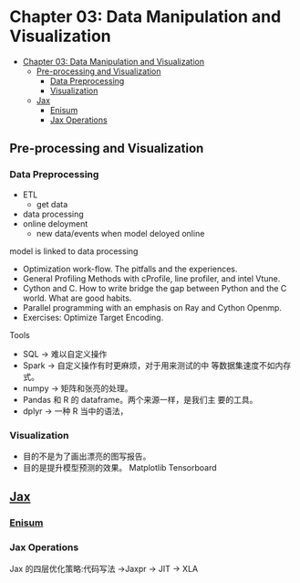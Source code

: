 # Chapter 03:  Data Manipulation and Visualization

- [Chapter 03:  Data Manipulation and Visualization](#chapter-03--data-manipulation-and-visualization)
  - [Pre-processing and Visualization](#pre-processing-and-visualization)
    - [Data Preprocessing](#data-preprocessing)
    - [Visualization](#visualization)
  - [Jax](#jax)
    - [Enisum](#enisum)
    - [Jax Operations](#jax-operations)

## Pre-processing and Visualization

### Data Preprocessing

- ETL
  - get data
- data processing
- online deloyment
  - new data/events when model deloyed online

model is linked to data processing

- Optimization work-flow. The pitfalls and the experiences. 
- General Profiling Methods with cProfile, line profiler, and intel Vtune.
- Cython and C. How to write bridge the gap between Python and the C world. What are good habits.
- Parallel programming with an emphasis on Ray and Cython Openmp.
- Exercises: Optimize Target Encoding.

Tools

- SQL → 难以自定义操作
- Spark → 自定义操作有时更麻烦，对于用来测试的中
 等数据集速度不如内存式。
- numpy → 矩阵和张亮的处理。
- Pandas 和 R 的 dataframe。两个来源一样，是我们主 要的工具。
- dplyr → 一种 R 当中的语法，

### Visualization

- 目的不是为了画出漂亮的图写报告。
- 目的是提升模型预测的效果。
Matplotlib
Tensorboard

## [Jax](https://github.com/google/jax)


### [Enisum](https://numpy.org/doc/stable/reference/generated/numpy.einsum.html)

### Jax Operations

Jax 的四层优化策略:代码写法 →Jaxpr → JIT → XLA
